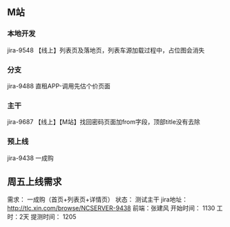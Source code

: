 ## M站
### 本地开发
jira-9548 【线上】列表页及落地页，列表车源加载过程中，占位图会消失
### 分支
jira-9488 直租APP-调用先估个价页面

### 主干
jira-9687 【线上】【M站】找回密码页面加from字段，顶部title没有去除
### 预上线
jira-9438 一成购

## 周五上线需求
需求： 一成购（首页+列表页+详情页）
状态： 测试主干
jira地址：http://tlc.xin.com/browse/NCSERVER-9438
前端：张建风 
开始时间： 1130 
工时：2天 
提测时间： 1205
